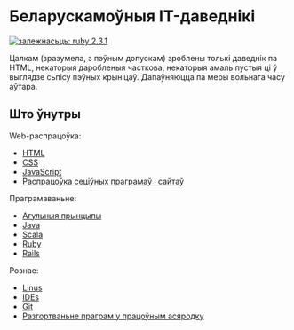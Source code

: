 # Беларускамоўныя IT-даведнікі
[![залежнасьць: ruby 2.3.1](https://img.shields.io/badge/%D0%B7%D0%B0%D0%BB%D0%B5%D0%B6%D0%BD%D0%B0%D1%81%D1%8C%D1%86%D1%8C%3A-ruby%202.3.1p112-green.svg)](https://www.ruby-lang.org/en/)

Цалкам (зразумела, з пэўным допускам) зроблены толькі даведнік па HTML, некаторыя даробленыя часткова, некаторыя амаль пустыя ці ў выглядзе сьпісу пэўных крыніцаў. Дапаўняюцца па меры вольнага часу аўтара.

## Што ўнутры

Web-распрацоўка:

* [HTML](https://yurtsevich.github.io/refs/html/)
* [CSS](https://yurtsevich.github.io/refs/css/)
* [JavaScript](https://yurtsevich.github.io/refs/js/)
* [Распрацоўка сеціўных праграмаў і сайтаў](https://yurtsevich.github.io/refs/web/)

Праграмаваньне:

* [Агульныя прынцыпы](https://yurtsevich.github.io/refs/coding/)
* [Java](https://yurtsevich.github.io/refs/java/)
* [Scala](https://yurtsevich.github.io/refs/scala/)
* [Ruby](https://yurtsevich.github.io/refs/ruby/)
* [Rails](https://yurtsevich.github.io/refs/rails/)

Рознае:

* [Linus](https://yurtsevich.github.io/refs/linux/)
* [IDEs](https://yurtsevich.github.io/refs/ides/)
* [Git](https://yurtsevich.github.io/refs/git/)
* [Разгортваньне праграм у працоўным асяродку](https://yurtsevich.github.io/refs/deploy/)

